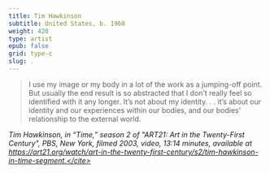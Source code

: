 ```yaml
---
title: Tim Hawkinson
subtitle: United States, b. 1960
weight: 420
type: artist
epub: false
grid: type-c
slug: .
---
```

> I use my image or my body in a lot of the work as a jumping-off point. But usually the end result is so abstracted that I don’t really feel so identified with it any longer. It’s not about my identity. . . it’s about our identity and our experiences within our bodies, and our bodies’ relationship to the external world.

<cite>Tim Hawkinson, in “Time,” season 2 of "*ART21: Art in the Twenty-First Century*", PBS, New York, filmed 2003, video, 13:14 minutes, available at https://art21.org/watch/art-in-the-twenty-first-century/s2/tim-hawkinson-in-time-segment.</cite>
